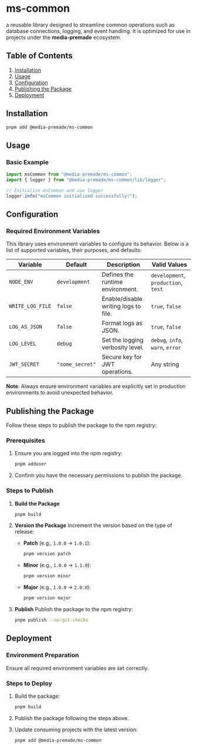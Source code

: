 # ms-common

a reusable library designed to streamline common operations such as database connections, logging, and event handling. It is optimized for use in projects under the **media-premade** ecosystem.

## Table of Contents

1. [Installation](#installation)
2. [Usage](#usage)
3. [Configuration](#configuration)
4. [Publishing the Package](#publishing-the-package)
5. [Deployment](#deployment)

## Installation

```bash
pnpm add @media-premade/ms-common
```

## Usage

### Basic Example

```javascript
import msCommon from "@media-premade/ms-common";
import { logger } from "@media-premade/ms-common/lib/logger";

// Initialize msCommon and use logger
logger.info("msCommon initialized successfully!");
```

## Configuration

### Required Environment Variables

This library uses environment variables to configure its behavior. Below is a list of supported variables, their purposes, and defaults:

| Variable         | Default         | Description                          | Valid Values                        |
| ---------------- | --------------- | ------------------------------------ | ----------------------------------- |
| `NODE_ENV`       | `development`   | Defines the runtime environment.     | `development`, `production`, `test` |
| `WRITE_LOG_FILE` | `false`         | Enable/disable writing logs to file. | `true`, `false`                     |
| `LOG_AS_JSON`    | `false`         | Format logs as JSON.                 | `true`, `false`                     |
| `LOG_LEVEL`      | `debug`         | Set the logging verbosity level.     | `debug`, `info`, `warn`, `error`    |
| `JWT_SECRET`     | `"some_secret"` | Secure key for JWT operations.       | Any string                          |

**Note**: Always ensure environment variables are explicitly set in production environments to avoid unexpected behavior.

## Publishing the Package

Follow these steps to publish the package to the npm registry:

### Prerequisites

1. Ensure you are logged into the npm registry:

   ```bash
   pnpm adduser
   ```

2. Confirm you have the necessary permissions to publish the package.

### Steps to Publish

1. **Build the Package**

   ```bash
   pnpm build
   ```

2. **Version the Package**
   Increment the version based on the type of release:

   - **Patch** (e.g., `1.0.0` → `1.0.1`):
     ```bash
     pnpm version patch
     ```
   - **Minor** (e.g., `1.0.0` → `1.1.0`):
     ```bash
     pnpm version minor
     ```
   - **Major** (e.g., `1.0.0` → `2.0.0`):
     ```bash
     pnpm version major
     ```

3. **Publish**
   Publish the package to the npm registry:
   ```bash
   pnpm publish --no-git-checks
   ```

## Deployment

### Environment Preparation

Ensure all required environment variables are set correctly.

### Steps to Deploy

1. Build the package:

   ```bash
   pnpm build
   ```

2. Publish the package following the steps above.

3. Update consuming projects with the latest version:
   ```bash
   pnpm add @media-premade/ms-common
   ```
